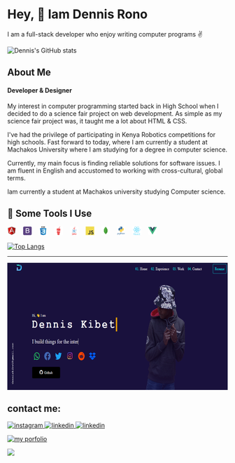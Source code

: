 <h1>Hey, 👋 Iam Dennis Rono</h1>
<p>I am a full-stack developer who enjoy writing computer programs ✌</p>

![Dennis's GitHub stats](https://github-readme-stats.vercel.app/api?username=DennisRono&show_icons=true&theme=dark)

<h2>About Me</h2>
<h4>Developer & Designer</h4>
<p>
My interest in computer programming started back in High School when I decided to do a science fair project on web development. As simple as my science fair project was, it taught me a lot about HTML & CSS.
</p>
<p>
  I've had the privilege of participating in Kenya Robotics competitions for high schools. Fast forward to today, where I am currently a student at Machakos University where I am studying for a degree in computer science.
</p>
<p>
  Currently, my main focus is finding reliable solutions for software issues. I am fluent in English and accustomed to working with cross-cultural, global terms.
</p>
<p>Iam currently a student at Machakos university studying Computer science.</p>
<h2>🚀 Some Tools I Use</h2>
<p align="left">
  <img src="./img/angularjs-original.svg" alt="" height="20" width="20">&nbsp;&nbsp;&nbsp;
  <img src="./img/bootstrap-plain.svg" alt="" height="20" width="20">&nbsp;&nbsp;&nbsp;
  <img src="./img/css3-original-wordmark.svg" alt="" height="20" width="20">&nbsp;&nbsp;&nbsp;
  <img src="./img/gulp-plain.svg" alt="" height="20" width="20">&nbsp;&nbsp;&nbsp;
  <img src="./img/java-original-wordmark.svg" alt="" height="20" width="20">&nbsp;&nbsp;&nbsp;
  <img src="./img/javascript-original.svg" alt="" height="20" width="20">&nbsp;&nbsp;&nbsp;
  <img src="./img/mongodb-original.svg" alt="" height="20" width="20">&nbsp;&nbsp;&nbsp;
  <img src="./img/python-original-wordmark.svg" alt="" height="20" width="20">&nbsp;&nbsp;&nbsp;
  <img src="./img/react-original-wordmark.svg" alt="" height="20" width="20">&nbsp;&nbsp;&nbsp;
  <img src="./img/vuejs-original.svg" alt="" height="20" width="20">&nbsp;&nbsp;&nbsp;
</p>

 [![Top Langs](https://github-readme-stats.vercel.app/api/top-langs/?username=DennisRono&layout=compact)](https://github.com/DennisRono/github-readme-stats)
  
 <hr>
 <a href="https://denniskibet.com/kibet">
 <img src="./img/portfolio.png" align="center" height="290" width="auto" margin="auto">
 </a>
 
 ## contact me:
<a href="https://www.instagram.com/finn_neron/">
<img alt="instagram" src="https://img.shields.io/badge/Instagram-E4405F?style=for-the-badge&logo=instagram&logoColor=white"/>
</a> 
<a href="https://www.linkedin.com/in/finn-neron-7911161aa/">
<img alt="linkedin" src="https://img.shields.io/badge/LinkedIn-0077B5?style=for-the-badge&logo=linkedin&logoColor=white" />
</a>
<a href="https://discord.gg/t7dEEgGE6y">
<img alt="linkedin" src="https://img.shields.io/badge/Discord-0077B5?logo=Discord&logoColor=white&style=for-the-badge" />
</a>
<p>
  <a href="https://blogs.denniskibet.com/portfolio">
  <img src="https://img.shields.io/badge/website-portfolio-brightgreen" alt="my porfolio" />
  </a>
</p>

![](https://komarev.com/ghpvc/?username=DennisRono&label=PROFILE+VIEWS)
